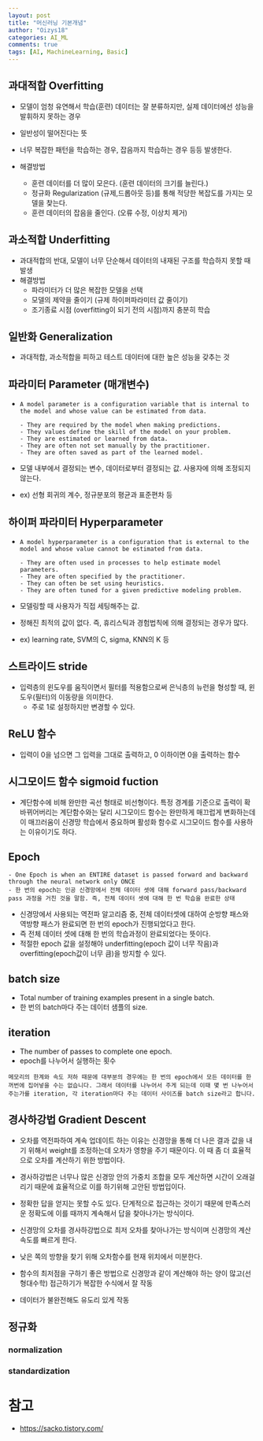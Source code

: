 ```yaml
---
layout: post
title: "머신러닝 기본개념"
author: "Oizys18"
categories: AI_ML
comments: true
tags: [AI, MachineLearning, Basic]
---
```



## 과대적합 Overfitting

- 모델이 엄청 유연해서 학습(훈련) 데이터는 잘 분류하지만, 실제 데이터에선 성능을 발휘하지 못하는 경우
- 일반성이 떨어진다는 뜻
- 너무 복잡한 패턴을 학습하는 경우, 잡음까지 학습하는 경우 등등 발생한다.

- 해결방법
  - 훈련 데이터를 더 많이 모은다. (훈련 데이터의 크기를 늘린다.)
  - 정규화 Regularization (규제,드롭아웃 등)를 통해 적당한 복잡도를 가지는 모델을 찾는다. 
  - 훈련 데이터의 잡음을 줄인다. (오류 수정, 이상치 제거) 

## 과소적합 Underfitting

- 과대적합의 반대, 모델이 너무 단순해서 데이터의 내재된 구조를 학습하지 못할 때 발생
- 해결방법
  - 파라미터가 더 많은 복잡한 모델을 선택
  - 모델의 제약을 줄이기 (규제 하이퍼파라미터 값 줄이기)
  - 조기종료 시점 (overfitting이 되기 전의 시점)까지 충분히 학습

## 일반화 Generalization

- 과대적합, 과소적합을 피하고 테스트 데이터에 대한 높은 성능을 갖추는 것

## 파라미터 Parameter (매개변수)

- ```
  A model parameter is a configuration variable that is internal to the model and whose value can be estimated from data.
  
  - They are required by the model when making predictions.
  - They values define the skill of the model on your problem.
  - They are estimated or learned from data.
  - They are often not set manually by the practitioner.
  - They are often saved as part of the learned model.
  ```

- 모델 내부에서 결정되는 변수, 데이터로부터 결정되는 값. 사용자에 의해 조정되지 않는다.

- ex) 선형 회귀의 계수,  정규분포의 평균과 표준편차 등 

## 하이퍼 파라미터 Hyperparameter

- ```
  A model hyperparameter is a configuration that is external to the model and whose value cannot be estimated from data.
  
  - They are often used in processes to help estimate model parameters.
  - They are often specified by the practitioner.
  - They can often be set using heuristics.
  - They are often tuned for a given predictive modeling problem.
  ```

- 모델링할 때 사용자가 직접 세팅해주는 값.

- 정해진 최적의 값이 없다. 즉, 휴리스틱과 경험법칙에 의해 결정되는 경우가 많다. 

- ex) learning rate, SVM의 C, sigma, KNN의 K 등

## 스트라이드 stride

- 입력층의 윈도우를 움직이면서 필터를 적용함으로써 은닉층의 뉴런을 형성할 때, 윈도우(필터)의 이동량을 의미한다.
  - 주로 1로 설정하지만 변경할 수 있다.

## ReLU 함수

- 입력이 0을 넘으면 그 입력을 그대로 출력하고, 0 이하이면 0을 출력하는 함수

## 시그모이드 함수 sigmoid fuction

- 계단함수에 비해 완만한 곡선 형태로 비선형이다. 특정 경계를 기준으로 출력이 확 바뀌어버리는 계단함수와는 달리 시그모이드 함수는 완만하게 매끄럽게 변화하는데 이 매끄러움이 신경망 학습에서 중요하며 활성화 함수로 시그모이드 함수를 사용하는 이유이기도 하다.

## Epoch 
```
- One Epoch is when an ENTIRE dataset is passed forward and backward through the neural network only ONCE
- 한 번의 epoch는 인공 신경망에서 전체 데이터 셋에 대해 forward pass/backward pass 과정을 거친 것을 말함. 즉, 전체 데이터 셋에 대해 한 번 학습을 완료한 상태
```
- 신경망에서 사용되는 역전파 알고리즘 중, 전체 데이터셋에 대하여 순방향 패스와 역방향 패스가 완료되면 한 번의 epoch가 진행되었다고 한다.
- 즉 전체 데이터 셋에 대해 한 번의 학습과정이 완료되었다는 뜻이다. 
- 적절한 epoch 값을 설정해야 underfitting(epoch 값이 너무 작음)과 overfitting(epoch값이 너무 큼)을 방지할 수 있다.

## batch size
- Total number of training examples present in a single batch.
- 한 번의 batch마다 주는 데이터 샘플의 size. 

## iteration
- The number of passes to complete one epoch.
- epoch를 나누어서 실행하는 횟수
```
메모리의 한계와 속도 저하 때문에 대부분의 경우에는 한 번의 epoch에서 모든 데이터를 한꺼번에 집어넣을 수는 없습니다. 그래서 데이터를 나누어서 주게 되는데 이때 몇 번 나누어서 주는가를 iteration, 각 iteration마다 주는 데이터 사이즈를 batch size라고 합니다.
```

## 경사하강법 Gradient Descent

- 오차를 역전파하여 계속 업데이트 하는 이유는 신경망을 통해 더 나은 결과 값을 내기 위해서 weight를 조정하는데 오차가 영향을 주기 때문이다. 이 때 좀 더 효율적으로 오차를 계산하기 위한 방법이다.

- 경사하강법은 너무나 많은 신경망 안의 가중치 조합을 모두 계산하면 시간이 오래걸리기 때문에 효율적으로 이를 하기위해 고안된 방법입이다. 

- 정확한 답을 얻지는 못할 수도 있다. 단계적으로 접근하는 것이기 때문에 만족스러운 정확도에 이를 때까지 계속해서 답을 찾아나가는 방식이다.

- 신경망의 오차를 경사하강법으로 최저 오차를 찾아나가는 방식이며 신경망의 계산 속도를 빠르게 한다.

- 낮은 쪽의 방향을 찾기 위해 오차함수를 현재 위치에서 미분한다.

- 함수의 최저점을 구하기 좋은 방법으로 신경망과 같이 계산해야 하는 양이 많고(선형대수학) 접근하기가 복잡한 수식에서 잘 작동

- 데이터가 불완전해도 유도리 있게 작동

## 정규화
### normalization

### standardization


# 참고

- https://sacko.tistory.com/